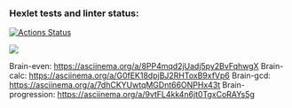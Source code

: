 ### Hexlet tests and linter status:
[![Actions Status](https://github.com/KaatiPuola/python-project-49/actions/workflows/hexlet-check.yml/badge.svg)](https://github.com/KaatiPuola/python-project-49/actions)

<a href="https://codeclimate.com/github/KaatiPuola/python-project-49/maintainability"><img src="https://api.codeclimate.com/v1/badges/3116ca15b6d7128324f2/maintainability" /></a>

Brain-even: https://asciinema.org/a/8PP4mqd2jUadj5py2BvFqhwgX
Brain-calc: https://asciinema.org/a/G0fEK18dpjBJ2RHToxB9xfVp6
Brain-gcd: https://asciinema.org/a/7dhCKYUwtqMGDnt66ONPHx43t
Brain-progression: https://asciinema.org/a/9vtFL4kk4n6jt0TgxCoRAYs5g

